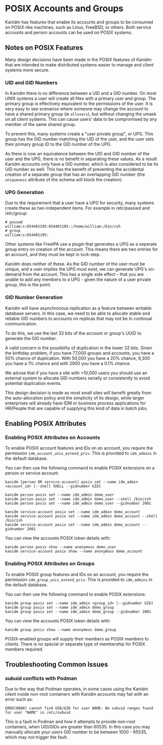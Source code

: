 # POSIX Accounts and Groups

Kanidm has features that enable its accounts and groups to be consumed on
POSIX-like machines, such as Linux, FreeBSD, or others. Both service accounts
and person accounts can be used on POSIX systems.

## Notes on POSIX Features

Many design decisions have been made in the POSIX features
of Kanidm that are intended to make distributed systems easier to manage and
client systems more secure.

### UID and GID Numbers

In Kanidm there is no difference between a UID and a GID number. On most UNIX systems
a user will create all files with a primary user and group. The primary group is
effectively equivalent to the permissions of the user. It is very easy to see scenarios
where someone may change the account to have a shared primary group (ie `allusers`),
but without changing the umask on all client systems. This can cause users' data to be
compromised by any member of the same shared group.

To prevent this, many systems create a "user private group", or UPG. This group has the
GID number matching the UID of the user, and the user sets their primary
group ID to the GID number of the UPG.

As there is now an equivalence between the UID and GID number of the user and the UPG,
there is no benefit in separating these values. As a result Kanidm accounts *only*
have a GID number, which is also considered to be its UID number as well. This has the benefit
of preventing the accidental creation of a separate group that has an overlapping GID number
(the `uniqueness` attribute of the schema will block the creation).

### UPG Generation

Due to the requirement that a user have a UPG for security, many systems create these as
two independent items. For example in /etc/passwd and /etc/group:

    # passwd
    william:x:654401105:654401105::/home/william:/bin/zsh
    # group
    william:x:654401105:

Other systems like FreeIPA use a plugin that generates a UPG as a seperate group entry on
creation of the account. This means there are two entries for an account, and they must
be kept in lock-step.

Kanidm does neither of these. As the GID number of the user must be unique, and a user
implies the UPG must exist, we can generate UPG's on-demand from the account.
This has a single side effect - that you are unable to add any members to a
UPG - given the nature of a user private group, this is the point.

### GID Number Generation

Kanidm will have asynchronous replication as a feature between writable
database servers. In this case, we need to be able to allocate stable and reliable
GID numbers to accounts on replicas that may not be in continual communication.

To do this, we use the last 32 bits of the account or group's UUID to generate the GID number.

A valid concern is the possibility of duplication in the lower 32 bits. Given the
birthday problem, if you have 77,000 groups and accounts, you have a 50% chance
of duplication. With 50,000 you have a 20% chance, 9,300 you have a 1% chance and
with 2900 you have a 0.1% chance.

We advise that if you have a site with >10,000 users you should use an external system
to allocate GID numbers serially or consistently to avoid potential duplication events.

This design decision is made as most small sites will benefit greatly from the
auto-allocation policy and the simplicity of its design, while larger enterprises
will already have IDM or business process applications for HR/People that are
capable of supplying this kind of data in batch jobs.

## Enabling POSIX Attributes

### Enabling POSIX Attributes on Accounts

To enable POSIX account features and IDs on an account, you require the permission
`idm_account_unix_extend_priv`. This is provided to `idm_admins` in the default database.

You can then use the following command to enable POSIX extensions on a person or service account.

    kanidm [person OR service-account] posix set --name idm_admin <account_id> [--shell SHELL --gidnumber GID]

    kanidm person posix set --name idm_admin demo_user
    kanidm person posix set --name idm_admin demo_user --shell /bin/zsh
    kanidm person posix set --name idm_admin demo_user --gidnumber 2001

    kanidm service-account posix set --name idm_admin demo_account
    kanidm service-account posix set --name idm_admin demo_account --shell /bin/zsh
    kanidm service-account posix set --name idm_admin demo_account --gidnumber 2001

You can view the accounts POSIX token details with:

    kanidm person posix show --name anonymous demo_user
    kanidm service-account posix show --name anonymous demo_account

### Enabling POSIX Attributes on Groups

To enable POSIX group features and IDs on an account, you require the permission `idm_group_unix_extend_priv`.
This is provided to `idm_admins` in the default database.

You can then use the following command to enable POSIX extensions:

    kanidm group posix set --name idm_admin <group_id> [--gidnumber GID]
    kanidm group posix set --name idm_admin demo_group
    kanidm group posix set --name idm_admin demo_group --gidnumber 2001

You can view the accounts POSIX token details with:

    kanidm group posix show --name anonymous demo_group

POSIX-enabled groups will supply their members as POSIX members to clients. There is no
special or separate type of membership for POSIX members required.

## Troubleshooting Common Issues

### subuid conflicts with Podman

Due to the way that Podman operates, in some cases using the Kanidm client inside non-root containers 
with Kanidm accounts may fail with an error such as:

    ERRO[0000] cannot find UID/GID for user NAME: No subuid ranges found for user "NAME" in /etc/subuid

This is a fault in Podman and how it attempts to provide non-root containers, when UID/GIDs
are greater than 65535. In this case you may manually allocate your users GID number to be
between 1000 - 65535, which may not trigger the fault.

